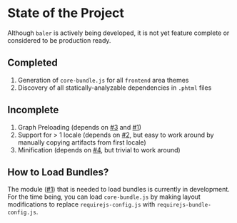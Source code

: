 # State of the Project

Although `baler` is actively being developed, it is not yet feature complete or considered to be production ready.

## Completed

1. Generation of `core-bundle.js` for all `frontend` area themes
2. Discovery of all statically-analyzable dependencies in `.phtml` files

## Incomplete

1. Graph Preloading (depends on [#3](https://github.com/DrewML/baler/issues/3) and [#1](https://github.com/DrewML/baler/issues/1))
2. Support for > 1 locale (depends on [#2](https://github.com/DrewML/baler/issues/2), but easy to work around by manually copying artifacts from first locale)
3. Minification (depends on [#4](https://github.com/DrewML/baler/issues/4), but trivial to work around)

## How to Load Bundles?

The module ([#1](https://github.com/DrewML/baler/issues/1)) that is needed to load bundles is currently in development. For the time being, you can load `core-bundle.js` by making layout modifications to replace `requirejs-config.js` with `requirejs-bundle-config.js`.
